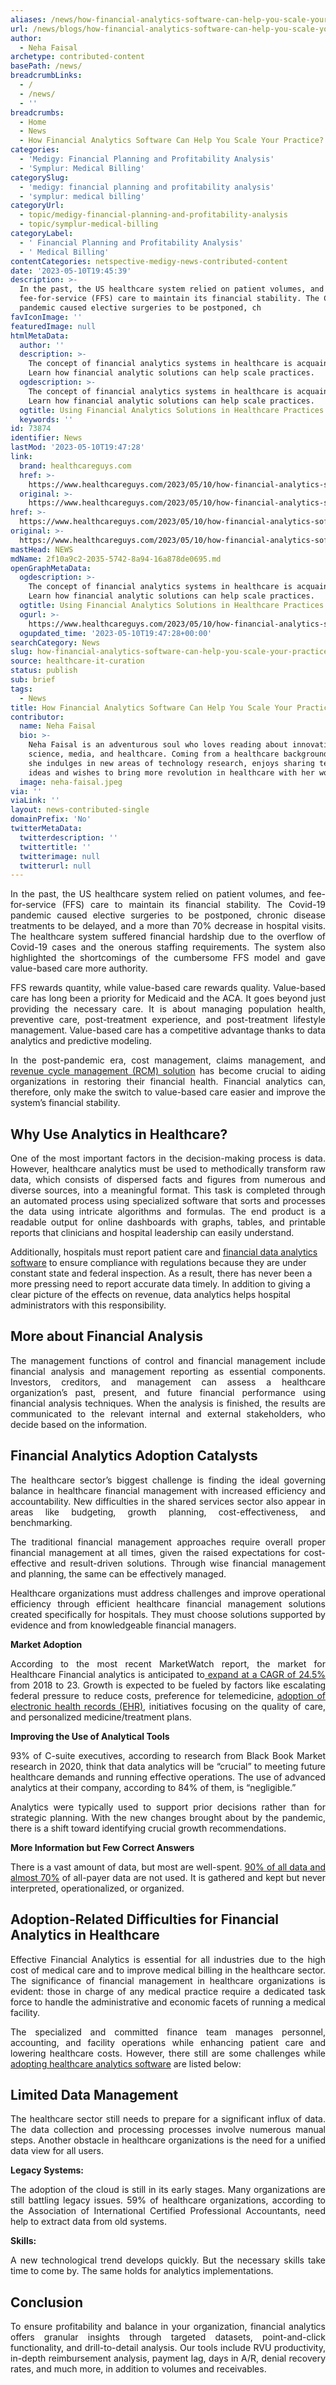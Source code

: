 ```yaml
---
aliases: /news/how-financial-analytics-software-can-help-you-scale-your-practice
url: /news/blogs/how-financial-analytics-software-can-help-you-scale-your-practice
author:
  - Neha Faisal
archetype: contributed-content
basePath: /news/
breadcrumbLinks:
  - /
  - /news/
  - ''
breadcrumbs:
  - Home
  - News
  - How Financial Analytics Software Can Help You Scale Your Practice?
categories:
  - 'Medigy: Financial Planning and Profitability Analysis'
  - 'Symplur: Medical Billing'
categorySlug:
  - 'medigy: financial planning and profitability analysis'
  - 'symplur: medical billing'
categoryUrl:
  - topic/medigy-financial-planning-and-profitability-analysis
  - topic/symplur-medical-billing
categoryLabel:
  - ' Financial Planning and Profitability Analysis'
  - ' Medical Billing'
contentCategories: netspective-medigy-news-contributed-content
date: '2023-05-10T19:45:39'
description: >-
  In the past, the US healthcare system relied on patient volumes, and
  fee-for-service (FFS) care to maintain its financial stability. The Covid-19
  pandemic caused elective surgeries to be postponed, ch
favIconImage: ''
featuredImage: null
htmlMetaData:
  author: ''
  description: >-
    The concept of financial analytics systems in healthcare is acquainted.
    Learn how financial analytic solutions can help scale practices.
  ogdescription: >-
    The concept of financial analytics systems in healthcare is acquainted.
    Learn how financial analytic solutions can help scale practices.
  ogtitle: Using Financial Analytics Solutions in Healthcare Practices
  keywords: ''
id: 73874
identifier: News
lastMod: '2023-05-10T19:47:28'
link:
  brand: healthcareguys.com
  href: >-
    https://www.healthcareguys.com/2023/05/10/how-financial-analytics-software-can-help-you-scale-your-practice/
  original: >-
    https://www.healthcareguys.com/2023/05/10/how-financial-analytics-software-can-help-you-scale-your-practice/
href: >-
  https://www.healthcareguys.com/2023/05/10/how-financial-analytics-software-can-help-you-scale-your-practice/
original: >-
  https://www.healthcareguys.com/2023/05/10/how-financial-analytics-software-can-help-you-scale-your-practice/
mastHead: NEWS
mdName: 2f10a9c2-2035-5742-8a94-16a878de0695.md
openGraphMetaData:
  ogdescription: >-
    The concept of financial analytics systems in healthcare is acquainted.
    Learn how financial analytic solutions can help scale practices.
  ogtitle: Using Financial Analytics Solutions in Healthcare Practices
  ogurl: >-
    https://www.healthcareguys.com/2023/05/10/how-financial-analytics-software-can-help-you-scale-your-practice/
  ogupdated_time: '2023-05-10T19:47:28+00:00'
searchCategory: News
slug: how-financial-analytics-software-can-help-you-scale-your-practice
source: healthcare-it-curation
status: publish
sub: brief
tags:
  - News
title: How Financial Analytics Software Can Help You Scale Your Practice?
contributor:
  name: Neha Faisal
  bio: >-
    Neha Faisal is an adventurous soul who loves reading about innovations in
    science, media, and healthcare. Coming from a healthcare background herself,
    she indulges in new areas of technology research, enjoys sharing tech-savvy
    ideas and wishes to bring more revolution in healthcare with her work.
  image: neha-faisal.jpeg
via: ''
viaLink: ''
layout: news-contributed-single
domainPrefix: 'No'
twitterMetaData:
  twitterdescription: ''
  twittertitle: ''
  twitterimage: null
  twitterurl: null
---
```

<p style="text-align: justify;">In the past, the US healthcare system relied on patient volumes, and fee-for-service (FFS) care to maintain its financial stability. The Covid-19 pandemic caused elective surgeries to be postponed, chronic disease treatments to be delayed, and a more than 70% decrease in hospital visits. The healthcare system suffered financial hardship due to the overflow of Covid-19 cases and the onerous staffing requirements. The system also highlighted the shortcomings of the cumbersome FFS model and gave value-based care more authority.</p>
<p style="text-align: justify;">FFS rewards quantity, while value-based care rewards quality. Value-based care has long been a priority for Medicaid and the ACA. It goes beyond just providing the necessary care. It is about managing population health, preventive care, post-treatment experience, and post-treatment lifestyle management. Value-based care has a competitive advantage thanks to data analytics and predictive modeling.</p>
<p style="text-align: justify;">In the post-pandemic era, cost management, claims management, and <a href="https://www.carecloud.com/rcm/" target="_blank" rel="noopener">revenue cycle management (RCM) solution</a> has become crucial to aiding organizations in restoring their financial health. Financial analytics can, therefore, only make the switch to value-based care easier and improve the system&#8217;s financial stability.</p>
<h2><strong>Why Use Analytics in Healthcare?</strong></h2>
<p style="text-align: justify;">One of the most important factors in the decision-making process is data. However, healthcare analytics must be used to methodically transform raw data, which consists of dispersed facts and figures from numerous and diverse sources, into a meaningful format. This task is completed through an automated process using specialized software that sorts and processes the data using intricate algorithms and formulas. The end product is a readable output for online dashboards with graphs, tables, and printable reports that clinicians and hospital leadership can easily understand.</p>
<p>Additionally, hospitals must report patient care and <a href="https://www.talkehr.com/pbilite" target="_blank" rel="noopener">financial data analytics software</a> to ensure compliance with regulations because they are under constant state and federal inspection. As a result, there has never been a more pressing need to report accurate data timely. In addition to giving a clear picture of the effects on revenue, data analytics helps hospital administrators with this responsibility.</p>
<h2><strong>More about Financial Analysis</strong></h2>
<p style="text-align: justify;">The management functions of control and financial management include financial analysis and management reporting as essential components. Investors, creditors, and management can assess a healthcare organization&#8217;s past, present, and future financial performance using financial analysis techniques. When the analysis is finished, the results are communicated to the relevant internal and external stakeholders, who decide based on the information.</p>
<h2><strong>Financial Analytics Adoption Catalysts</strong></h2>
<p style="text-align: justify;">The healthcare sector&#8217;s biggest challenge is finding the ideal governing balance in healthcare financial management with increased efficiency and accountability. New difficulties in the shared services sector also appear in areas like budgeting, growth planning, cost-effectiveness, and benchmarking.</p>
<p style="text-align: justify;">The traditional financial management approaches require overall proper financial management at all times, given the raised expectations for cost-effective and result-driven solutions. Through wise financial management and planning, the same can be effectively managed.</p>
<p style="text-align: justify;">Healthcare organizations must address challenges and improve operational efficiency through efficient healthcare financial management solutions created specifically for hospitals. They must choose solutions supported by evidence and from knowledgeable financial managers.</p>
<p><strong>Market Adoption</strong></p>
<p style="text-align: justify;">According to the most recent MarketWatch report, the market for Healthcare Financial analytics is anticipated to<a href="https://www.globenewswire.com/news-release/2023/01/03/2581965/0/en/The-global-healthcare-analytics-market-is-projected-to-reach-USD-85-9-billion-by-2027-from-USD-27-4-billion-in-2022-at-a-CAGR-of-25-7.html" target="_blank" rel="noopener"> expand at a CAGR of 24.5%</a> from 2018 to 23. Growth is expected to be fueled by factors like escalating federal pressure to reduce costs, preference for telemedicine, <a href="https://www.carecloud.com/continuum/select-right-ehr-software-for-practice/" target="_blank" rel="noopener">adoption of electronic health records (EHR)</a>, initiatives focusing on the quality of care, and personalized medicine/treatment plans.</p>
<p style="text-align: justify;"><strong>Improving the Use of Analytical Tools</strong></p>
<p style="text-align: justify;">93% of C-suite executives, according to research from Black Book Market research in 2020, think that data analytics will be &#8220;crucial&#8221; to meeting future healthcare demands and running effective operations. The use of advanced analytics at their company, according to 84% of them, is &#8220;negligible.&#8221;</p>
<p style="text-align: justify;">Analytics were typically used to support prior decisions rather than for strategic planning. With the new changes brought about by the pandemic, there is a shift toward identifying crucial growth recommendations.</p>
<p><strong>More Information but Few Correct Answers </strong></p>
<p style="text-align: justify;">There is a vast amount of data, but most are well-spent. <a href="https://sourceonhealthcare.org/wp-content/uploads/2017/10/Kelly-King-APCDs-The-Balance-Between-Big-Healthcare-Data-Utility-and-Individual-Health-Privacy.pdf" target="_blank" rel="noopener">90% of all data and almost 70%</a> of all-payer data are not used. It is gathered and kept but never interpreted, operationalized, or organized.</p>
<h2><strong>Adoption-Related Difficulties for Financial Analytics in Healthcare</strong></h2>
<p style="text-align: justify;">Effective Financial Analytics is essential for all industries due to the high cost of medical care and to improve medical billing in the healthcare sector. The significance of financial management in healthcare organizations is evident: those in charge of any medical practice require a dedicated task force to handle the administrative and economic facets of running a medical facility.</p>
<p style="text-align: justify;">The specialized and committed finance team manages personnel, accounting, and facility operations while enhancing patient care and lowering healthcare costs. However, there still are some challenges while <a href="https://www.carecloud.com/healthcare-analytics-software/" target="_blank" rel="noopener">adopting healthcare analytics software</a> are listed below:</p>
<h2><strong>Limited Data Management</strong></h2>
<p style="text-align: justify;">The healthcare sector still needs to prepare for a significant influx of data. The data collection and processing processes involve numerous manual steps. Another obstacle in healthcare organizations is the need for a unified data view for all users.</p>
<p><strong>Legacy Systems:</strong></p>
<p style="text-align: justify;">The adoption of the cloud is still in its early stages. Many organizations are still battling legacy issues. 59% of healthcare organizations, according to the Association of International Certified Professional Accountants, need help to extract data from old systems.</p>
<p><strong>Skills: </strong></p>
<p style="text-align: justify;">A new technological trend develops quickly. But the necessary skills take time to come by. The same holds for analytics implementations.</p>
<h2><strong>Conclusion</strong></h2>
<p style="text-align: justify;">To ensure profitability and balance in your organization, financial analytics offers granular insights through targeted datasets, point-and-click functionality, and drill-to-detail analysis. Our tools include RVU productivity, in-depth reimbursement analysis, payment lag, days in A/R, denial recovery rates, and much more, in addition to volumes and receivables.</p>
